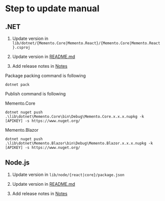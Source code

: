 # Step to update manual

## .NET

1. Update version in ```lib/dotnet/{Memento.Core|Memento.React}/{Memento.Core|Memento.React}.csproj```

2. Update version in [README.md](./README.md)

3. Add release notes in [Notes](./release-notes.dotnet.md)

Package packing command is following

```
dotnet pack
```

Publish command is following

Memento.Core
```
dotnet nuget push .\lib\dotnet\Memento.Core\bin\Debug\Memento.Core.x.x.x.nupkg -k [APIKEY] -s https://www.nuget.org/
```

Memento.Blazor
```
dotnet nuget push .\lib\dotnet\Memento.Blazor\bin\Debug\Memento.Blazor.x.x.x.nupkg -k [APIKEY] -s https://www.nuget.org/
```

##  Node.js

1. Update version in ```lib/node/{react|core}/package.json```

2. Update version in [README.md](./README.md)

3. Add release notes in [Notes](./release-notes.node.md)
